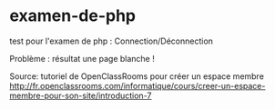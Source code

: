 examen-de-php
=============

test pour l'examen de php : Connection/Déconnection

Problème : résultat une page blanche !


Source: tutoriel de OpenClassRooms pour créer un espace membre
http://fr.openclassrooms.com/informatique/cours/creer-un-espace-membre-pour-son-site/introduction-7
